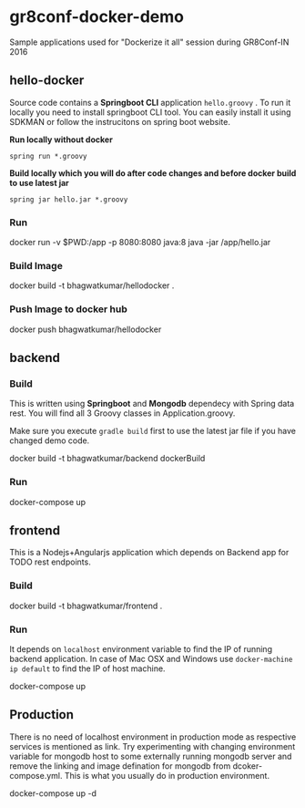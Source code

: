 # gr8conf-docker-demo
Sample applications used for "Dockerize it all" session during GR8Conf-IN 2016 

## hello-docker
Source code contains a **Springboot CLI** application `hello.groovy` . To run it locally you need to install springboot CLI tool. You can easily install it using SDKMAN or follow the instrucitons on spring boot website.

**Run locally without docker**

`spring run *.groovy`

**Build locally which you will do after code changes and before docker build to use latest jar**

`spring jar hello.jar *.groovy`

### Run 

docker run -v $PWD:/app -p 8080:8080 java:8 java -jar /app/hello.jar

### Build Image

docker build -t bhagwatkumar/hellodocker .

### Push Image to docker hub

docker push bhagwatkumar/hellodocker

## backend
### Build
This is written using **Springboot** and **Mongodb** dependecy with Spring data rest. You will find all 3 Groovy classes in Application.groovy.

Make sure you execute `gradle build` first to use the latest jar file if you have changed demo code.

docker build -t bhagwatkumar/backend dockerBuild

### Run

docker-compose up 

## frontend
This is a Nodejs+Angularjs application which depends on Backend app for TODO rest endpoints.

### Build

docker build -t bhagwatkumar/frontend .

### Run

It depends on `localhost` environment variable to find the IP of running backend application. In case of Mac OSX and Windows use `docker-machine ip default` to find the IP of host machine.

docker-compose up

## Production

There is no need of localhost environment in production mode as respective services is mentioned as link. Try experimenting with changing environment variable for mongodb host to some externally running mongodb server and remove the linking and image defination for mongodb from dcoker-compose.yml. This is what you usually do in production environment.

docker-compose up -d 
